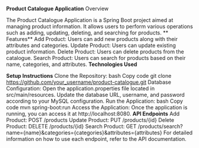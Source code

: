 **Product Catalogue Application**
Overview

The Product Catalogue Application is a Spring Boot project aimed at managing product information. It allows users to perform various operations such as adding, updating, deleting, and searching for products.
**
Features**
Add Product: Users can add new products along with their attributes and categories.
Update Product: Users can update existing product information.
Delete Product: Users can delete products from the catalogue.
Search Product: Users can search for products based on their name, categories, and attributes.
**Technologies Used**

**Setup Instructions**
Clone the Repository:
bash
Copy code
git clone https://github.com/your_username/product-catalogue.git
Database Configuration:
Open the application.properties file located in src/main/resources.
Update the database URL, username, and password according to your MySQL configuration.
Run the Application:
bash
Copy code
mvn spring-boot:run
Access the Application:
Once the application is running, you can access it at http://localhost:8080.
**API Endpoints**
Add Product: POST /products
Update Product: PUT /products/{id}
Delete Product: DELETE /products/{id}
Search Product: GET /products/search?name={name}&categories={categories}&attributes={attributes}
For detailed information on how to use each endpoint, refer to the API documentation.

